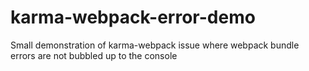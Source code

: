 # karma-webpack-error-demo
Small demonstration of karma-webpack issue where webpack bundle errors are not bubbled up to the console

